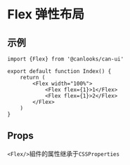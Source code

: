 # Flex 弹性布局

## 示例

```tsx
import {Flex} from '@canlooks/can-ui'

export default function Index() {
    return (
        <Flex width="100%">
            <Flex flex={1}>1</Flex>
            <Flex flex={1}>2</Flex>
        </Flex>
    )
}
```

## Props

`<Flex/>`組件的属性继承于`CSSProperties`
